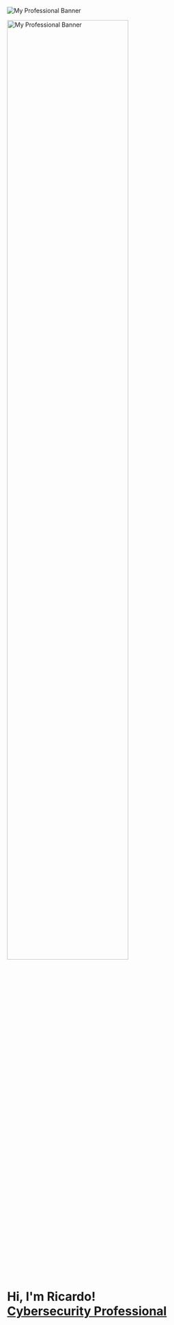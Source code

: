 ![My Professional Banner](https://media.licdn.com/dms/image/v2/D5616AQGpwsj26tosTw/profile-displaybackgroundimage-shrink_350_1400/B56ZeGxSXZHoAY-/0/1750312758263?e=1756339200&v=beta&t=7Id1tVVrVosl4FVuTXR3ADAoEU0wefhc2JkptPeAlww)

<img src="https://media.licdn.com/dms/image/v2/D5616AQGpwsj26tosTw/profile-displaybackgroundimage-shrink_350_1400/B56ZeGxSXZHoAY-/0/1750312758263?e=1756339200&v=beta&t=7Id1tVVrVosl4FVuTXR3ADAoEU0wefhc2JkptPeAlww" alt="My Professional Banner" height="75%">
<h1>Hi, I'm Ricardo! <br/><a href="https://www.linkedin.com/in/joshmadakor/](https://github.com/REDubon">Cybersecurity Professional</a></h1>

